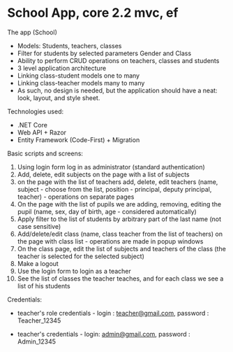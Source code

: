 # School App, core 2.2 mvc, ef

The app (School)
- Models: Students, teachers, classes
- Filter for students by selected parameters Gender and Class
- Ability to perform CRUD operations on teachers, classes and students
- 3 level application architecture
- Linking class-student models one to many
- Linking class-teacher models many to many
- As such, no design is needed, but the application should have a neat: look, layout, and style sheet.

Technologies used:
- .NET Core
- Web API + Razor
- Entity Framework (Code-First) + Migration

Basic scripts and screens:
1. Using login form log in as administrator (standard authentication)
2. Add, delete, edit subjects on the page with a list of subjects
3. on the page with the list of teachers add, delete, edit teachers (name, subject - choose from the list, position - principal, deputy principal, teacher) - operations on separate pages
4. On the page with the list of pupils we are adding, removing, editing the pupil (name, sex, day of birth, age - considered automatically)
5. Apply filter to the list of students by arbitrary part of the last name (not case sensitive)
6. Add/delete/edit class (name, class teacher from the list of teachers) on the page with class list - operations are made in popup windows
7. On the class page, edit the list of subjects and teachers of the class (the teacher is selected for the selected subject)
8. Make a logout
9. Use the login form to login as a teacher
10. See the list of classes the teacher teaches, and for each class we see a list of his students


Credentials:
- teacher's role credentials - login : teacher@gmail.com, password : Teacher_12345  

- teacher's credentials - login: admin@gmail.com, password : Admin_12345


